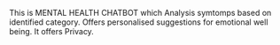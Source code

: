 This is MENTAL HEALTH CHATBOT which 
Analysis symtomps based on identified category.
Offers personalised suggestions for emotional well being.
It offers Privacy.
